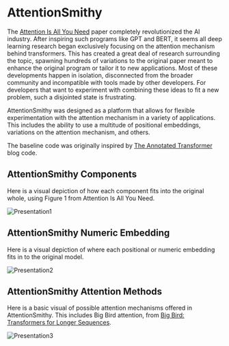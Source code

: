 # AttentionSmithy

The [Attention Is All You Need](https://arxiv.org/pdf/1706.03762) paper completely revolutionized the AI industry. After inspiring such programs like GPT and BERT, it seems all deep learning research began exclusively focusing on the attention mechanism behind transformers. This has created a great deal of research surrounding the topic, spawning hundreds of variations to the original paper meant to enhance the original program or tailor it to new applications. Most of these developments happen in isolation, disconnected from the broader community and incompatible with tools made by other developers. For developers that want to experiment with combining these ideas to fit a new problem, such a disjointed state is frustrating.

AttentionSmithy was designed as a platform that allows for flexible experimentation with the attention mechanism in a variety of applications. This includes the ability to use a multitude of positional embeddings, variations on the attention mechanism, and others.

The baseline code was originally inspired by [The Annotated Transformer](https://nlp.seas.harvard.edu/annotated-transformer/) blog code.

## AttentionSmithy Components

Here is a visual depiction of how each component fits into the original whole, using Figure 1 from Attention Is All You Need.

![Presentation1](https://github.com/user-attachments/assets/086a7a10-9dc5-4a68-b966-b169c5dbc2c0)

## AttentionSmithy Numeric Embedding

Here is a visual depiction of where each positional or numeric embedding fits in to the original model.

![Presentation2](https://github.com/user-attachments/assets/ccd45af4-8cd7-4922-b577-2c6b32d1a8b6)

## AttentionSmithy Attention Methods

Here is a basic visual of possible attention mechanisms offered in AttentionSmithy. This includes Big Bird attention, from [Big Bird: Transformers for Longer Sequences](https://arxiv.org/abs/2007.14062).

![Presentation3](https://github.com/user-attachments/assets/a7edb99f-6e1f-4370-9723-cf33dfa54dae)


